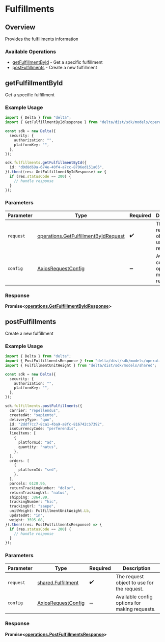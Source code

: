 # Fulfillments

## Overview

Provides the fulfillments information

### Available Operations

* [getFulfillmentById](#getfulfillmentbyid) - Get a specific fulfillment
* [postFulfillments](#postfulfillments) - Create a new fulfillment

## getFulfillmentById

Get a specific fulfillment

### Example Usage

```typescript
import { Delta } from "delta";
import { GetFulfillmentByIdResponse } from "delta/dist/sdk/models/operations";

const sdk = new Delta({
  security: {
    authorization: "",
    platformKey: "",
  },
});

sdk.fulfillments.getFulfillmentById({
  id: "d9d8d69a-674e-40f4-a7cc-8796ed151a05",
}).then((res: GetFulfillmentByIdResponse) => {
  if (res.statusCode == 200) {
    // handle response
  }
});
```

### Parameters

| Parameter                                                                                    | Type                                                                                         | Required                                                                                     | Description                                                                                  |
| -------------------------------------------------------------------------------------------- | -------------------------------------------------------------------------------------------- | -------------------------------------------------------------------------------------------- | -------------------------------------------------------------------------------------------- |
| `request`                                                                                    | [operations.GetFulfillmentByIdRequest](../../models/operations/getfulfillmentbyidrequest.md) | :heavy_check_mark:                                                                           | The request object to use for the request.                                                   |
| `config`                                                                                     | [AxiosRequestConfig](https://axios-http.com/docs/req_config)                                 | :heavy_minus_sign:                                                                           | Available config options for making requests.                                                |


### Response

**Promise<[operations.GetFulfillmentByIdResponse](../../models/operations/getfulfillmentbyidresponse.md)>**


## postFulfillments

Create a new fulfillment

### Example Usage

```typescript
import { Delta } from "delta";
import { PostFulfillmentsResponse } from "delta/dist/sdk/models/operations";
import { FulfillmentUnitWeight } from "delta/dist/sdk/models/shared";

const sdk = new Delta({
  security: {
    authorization: "",
    platformKey: "",
  },
});

sdk.fulfillments.postFulfillments({
  carrier: "repellendus",
  createdAt: "sapiente",
  deliveryType: "quo",
  id: "2ddf7cc7-8ca1-4ba9-a8fc-816742cb7392",
  isoCurrencyCode: "perferendis",
  lineItems: [
    {
      platformId: "ad",
      quantity: "natus",
    },
  ],
  orders: [
    {
      platformId: "sed",
    },
  ],
  parcels: 6120.96,
  returnTrackingNumber: "dolor",
  returnTrackingUrl: "natus",
  shipping: 3864.89,
  trackingNumber: "hic",
  trackingUrl: "saepe",
  unitWeight: FulfillmentUnitWeight.Lb,
  updatedAt: "in",
  weight: 3595.08,
}).then((res: PostFulfillmentsResponse) => {
  if (res.statusCode == 200) {
    // handle response
  }
});
```

### Parameters

| Parameter                                                    | Type                                                         | Required                                                     | Description                                                  |
| ------------------------------------------------------------ | ------------------------------------------------------------ | ------------------------------------------------------------ | ------------------------------------------------------------ |
| `request`                                                    | [shared.Fulfillment](../../models/shared/fulfillment.md)     | :heavy_check_mark:                                           | The request object to use for the request.                   |
| `config`                                                     | [AxiosRequestConfig](https://axios-http.com/docs/req_config) | :heavy_minus_sign:                                           | Available config options for making requests.                |


### Response

**Promise<[operations.PostFulfillmentsResponse](../../models/operations/postfulfillmentsresponse.md)>**

